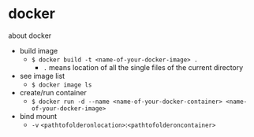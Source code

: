 # docker
about docker

- build image
  - `$ docker build -t <name-of-your-docker-image> .`
    - `.` means location of all the single files of the current directory
- see image list
  - `$ docker image ls`
- create/run container
  - `$ docker run -d --name <name-of-your-docker-container> <name-of-your-docker-image>`
- bind mount
  - `-v` `<pathtofolderonlocation>`:`<pathtofolderoncontainer>`
